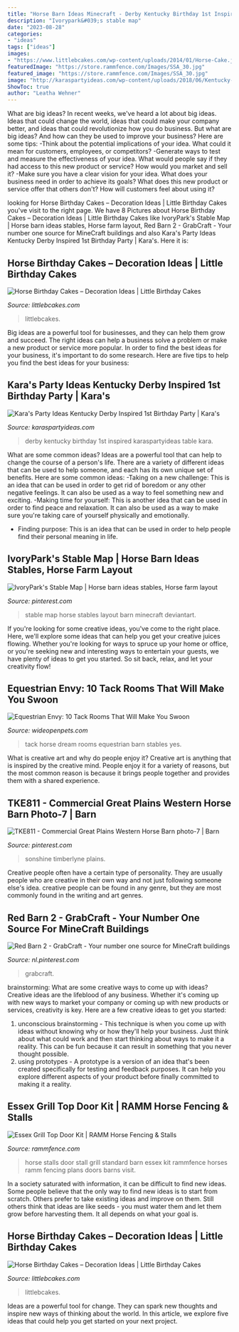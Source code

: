 ```yaml
---
title: "Horse Barn Ideas Minecraft - Derby Kentucky Birthday 1st Inspired Karaspartyideas Table Kara"
description: "Ivorypark&#039;s stable map"
date: "2023-08-28"
categories:
- "ideas"
tags: ["ideas"]
images:
- "https://www.littlebcakes.com/wp-content/uploads/2014/01/Horse-Cake.jpg"
featuredImage: "https://store.rammfence.com/Images/SSA_30.jpg"
featured_image: "https://store.rammfence.com/Images/SSA_30.jpg"
image: "http://karaspartyideas.com/wp-content/uploads/2018/06/Kentucky-Derby-Inspired-1st-Birthday-Party-via-Karas-Party-Ideas-KarasPartyIdeas.com27.jpeg"
ShowToc: true
author: "Leatha Wehner"
---
```



What are big ideas?
In recent weeks, we've heard a lot about big ideas. Ideas that could change the world, ideas that could make your company better, and ideas that could revolutionize how you do business. But what are big ideas? And how can they be used to improve your business? Here are some tips: 
-Think about the potential implications of your idea. What could it mean for customers, employees, or competitors? 
-Generate ways to test and measure the effectiveness of your idea. What would people say if they had access to this new product or service? How would you market and sell it? 
-Make sure you have a clear vision for your idea. What does your business need in order to achieve its goals? What does this new product or service offer that others don't? How will customers feel about using it?

	

		
looking for Horse Birthday Cakes – Decoration Ideas | Little Birthday Cakes you've visit to the right page. We have 8 Pictures about Horse Birthday Cakes – Decoration Ideas | Little Birthday Cakes like IvoryPark&#039;s Stable Map | Horse barn ideas stables, Horse farm layout, Red Barn 2 - GrabCraft - Your number one source for MineCraft buildings and also Kara&#039;s Party Ideas Kentucky Derby Inspired 1st Birthday Party | Kara&#039;s. Here it is:
		
    
## Horse Birthday Cakes – Decoration Ideas | Little Birthday Cakes

<img loading=lazy src="https://www.littlebcakes.com/wp-content/uploads/2014/01/Horse-Cake.jpg" onerror="this.onerror=null;this.src='https://tse1.mm.bing.net/th?id=OIP.LOc9CLZn8-_-RQsqNsn4UwHaHO&amp;pid=15.1';" alt="Horse Birthday Cakes – Decoration Ideas | Little Birthday Cakes">

_Source: littlebcakes.com_

>littlebcakes. 

	

Big ideas are a powerful tool for businesses, and they can help them grow and succeed. The right ideas can help a business solve a problem or make a new product or service more popular. In order to find the best ideas for your business, it's important to do some research. Here are five tips to help you find the best ideas for your business:

    
## Kara&#039;s Party Ideas Kentucky Derby Inspired 1st Birthday Party | Kara&#039;s

<img loading=lazy src="http://karaspartyideas.com/wp-content/uploads/2018/06/Kentucky-Derby-Inspired-1st-Birthday-Party-via-Karas-Party-Ideas-KarasPartyIdeas.com27.jpeg" onerror="this.onerror=null;this.src='https://tse1.mm.bing.net/th?id=OIP.-ONq10yMp6zacCBhpH75pAHaLF&amp;pid=15.1';" alt="Kara&#039;s Party Ideas Kentucky Derby Inspired 1st Birthday Party | Kara&#039;s">

_Source: karaspartyideas.com_

>derby kentucky birthday 1st inspired karaspartyideas table kara. 

	

What are some common ideas?
Ideas are a powerful tool that can help to change the course of a person's life. There are a variety of different ideas that can be used to help someone, and each has its own unique set of benefits. Here are some common ideas: 
-Taking on a new challenge: This is an idea that can be used in order to get rid of boredom or any other negative feelings. It can also be used as a way to feel something new and exciting. 
-Making time for yourself: This is another idea that can be used in order to find peace and relaxation. It can also be used as a way to make sure you're taking care of yourself physically and emotionally. 
- Finding purpose: This is an idea that can be used in order to help people find their personal meaning in life.

    
## IvoryPark&#039;s Stable Map | Horse Barn Ideas Stables, Horse Farm Layout

<img loading=lazy src="https://i.pinimg.com/736x/2f/8e/27/2f8e27c4e90dcf26939cbcded93ea96d--sims-.jpg" onerror="this.onerror=null;this.src='https://tse3.mm.bing.net/th?id=OIP.nG9VYs0QS7867PcFnh0gaQHaF5&amp;pid=15.1';" alt="IvoryPark&#039;s Stable Map | Horse barn ideas stables, Horse farm layout">

_Source: pinterest.com_

>stable map horse stables layout barn minecraft deviantart. 

	

If you're looking for some creative ideas, you've come to the right place. Here, we'll explore some ideas that can help you get your creative juices flowing. Whether you're looking for ways to spruce up your home or office, or you're seeking new and interesting ways to entertain your guests, we have plenty of ideas to get you started. So sit back, relax, and let your creativity flow!

    
## Equestrian Envy: 10 Tack Rooms That Will Make You Swoon

<img loading=lazy src="http://cdn0.wideopenpets.com/wp-content/uploads/2016/04/tack-room-9.jpg" onerror="this.onerror=null;this.src='https://tse3.mm.bing.net/th?id=OIP.lSa6X-yIwJ7zO1ZOCD-YhQHaJ4&amp;pid=15.1';" alt="Equestrian Envy: 10 Tack Rooms That Will Make You Swoon">

_Source: wideopenpets.com_

>tack horse dream rooms equestrian barn stables yes. 

	

What is creative art and why do people enjoy it?
Creative art is anything that is inspired by the creative mind. People enjoy it for a variety of reasons, but the most common reason is because it brings people together and provides them with a shared experience.

    
## TKE811 - Commercial Great Plains Western Horse Barn Photo-7 | Barn

<img loading=lazy src="https://i.pinimg.com/736x/f3/83/aa/f383aae33f8c12b4225e1b222d77abb7.jpg" onerror="this.onerror=null;this.src='https://tse1.mm.bing.net/th?id=OIP.RJCjluEwy8frcm2kIGP83QHaEK&amp;pid=15.1';" alt="TKE811 - Commercial Great Plains Western Horse Barn photo-7 | Barn">

_Source: pinterest.com_

>sonshine timberlyne plains. 

	

Creative people often have a certain type of personality. They are usually people who are creative in their own way and not just following someone else's idea. creative people can be found in any genre, but they are most commonly found in the writing and art genres.

    
## Red Barn 2 - GrabCraft - Your Number One Source For MineCraft Buildings

<img loading=lazy src="https://i.pinimg.com/736x/5b/2c/2a/5b2c2a01c076438d6e254c9546f77269.jpg" onerror="this.onerror=null;this.src='https://tse2.mm.bing.net/th?id=OIP.IyqzixzfWNCBmNeB0DVkqgHaIR&amp;pid=15.1';" alt="Red Barn 2 - GrabCraft - Your number one source for MineCraft buildings">

_Source: nl.pinterest.com_

>grabcraft. 

	

brainstorming: What are some creative ways to come up with ideas?
Creative ideas are the lifeblood of any business. Whether it's coming up with new ways to market your company or coming up with new products or services, creativity is key. Here are a few creative ideas to get you started: 
1. unconscious brainstorming - This technique is when you come up with ideas without knowing why or how they'll help your business. Just think about what could work and then start thinking about ways to make it a reality. This can be fun because it can result in something that you never thought possible. 
2. using prototypes - A prototype is a version of an idea that's been created specifically for testing and feedback purposes. It can help you explore different aspects of your product before finally committed to making it a reality.

    
## Essex Grill Top Door Kit | RAMM Horse Fencing &amp; Stalls

<img loading=lazy src="https://store.rammfence.com/Images/SSA_30.jpg" onerror="this.onerror=null;this.src='https://tse4.mm.bing.net/th?id=OIP.lVlPBGkQxlFqrxSA93S_dQHaHa&amp;pid=15.1';" alt="Essex Grill Top Door Kit | RAMM Horse Fencing &amp; Stalls">

_Source: rammfence.com_

>horse stalls door stall grill standard barn essex kit rammfence horses ramm fencing plans doors barns visit. 

	

In a society saturated with information, it can be difficult to find new ideas. Some people believe that the only way to find new ideas is to start from scratch. Others prefer to take existing ideas and improve on them. Still others think that ideas are like seeds - you must water them and let them grow before harvesting them. It all depends on what your goal is.

    
## Horse Birthday Cakes – Decoration Ideas | Little Birthday Cakes

<img loading=lazy src="https://www.littlebcakes.com/wp-content/uploads/2014/01/Horse-Cakes.jpg" onerror="this.onerror=null;this.src='https://tse3.mm.bing.net/th?id=OIP.TokpmUsLakoOxujZIUz46wHaFj&amp;pid=15.1';" alt="Horse Birthday Cakes – Decoration Ideas | Little Birthday Cakes">

_Source: littlebcakes.com_

>littlebcakes. 

	

Ideas are a powerful tool for change. They can spark new thoughts and inspire new ways of thinking about the world. In this article, we explore five ideas that could help you get started on your next project.

